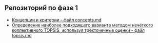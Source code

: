 ## Репозиторий по фазе 1
* [Концепции и критерии - файл concepts.md](https://github.com/LndProjectManagement/phase_1/blob/main/concepts.md)
* [Определение наиболее подходящего варианта методом нечёткого коллективного TOPSIS, используя трёхточечные оценки - файл topsis.md](https://github.com/LndProjectManagement/phase_1/blob/main/topsis.md)
